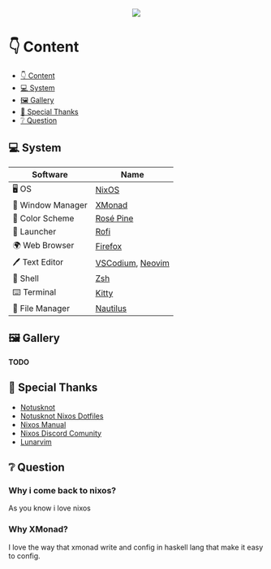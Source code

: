 <h1 align="center">
  <img src="https://user-images.githubusercontent.com/68412503/120468937-61af9980-c3bf-11eb-99c5-e372df400147.png"/>
</h1>

# 👇 Content
- [👇 Content](#-content)
- [💻 System](#-system)
- [🖼️ Gallery](#-gallery)
- [🙏 Special Thanks](#-special-thanks)
- [❔ Question](#-question)

## 💻 System
| Software           | Name                                                                                |
|--------------------|-------------------------------------------------------------------------------------|
| 🖥️ OS              | [NixOS](https://nixos.org/)                                                   |
| 🚀 Window Manager  | [XMonad](https://xmonad.org/)                                                       |
| 🎨 Color Scheme    | [Rosé Pine](https://github.com/rose-pine)                                           | 
| 💾 Launcher        | [Rofi](https://github.com/davatorium/rofi)                                          |
| 🌍 Web Browser     | [Firefox](https://www.mozilla.org/en-US/firefox/new/?redirect_source=firefox-com)   |
| 🖊️ Text Editor     | [VSCodium](https://vscodium.github.io), [Neovim](https://github.com/neovim/neovim) |
| 🦪 Shell           | [Zsh](https://github.com/zsh-users/zsh)                                             |
| ⌨️ Terminal        | [Kitty](https://github.com/kovidgoyal/kitty)                                        |
| 📁 File Manager    | [Nautilus](https://github.com/GNOME/nautilus)                                       |

## 🖼️ Gallery
**TODO**


## 🙏 Special Thanks

- [Notusknot](https://github.com/notusknot)
- [Notusknot Nixos Dotfiles](https://github.com/notusknot/dotfiles-nix)
- [Nixos Manual](https://nixos.org/manual/nixos/stable/)
- [Nixos Discord Comunity](https://discord.gg/RbvHtGa)
- [Lunarvim](https://github.com/LunarVim/LunarVim)

## ❔ Question
### Why i come back to nixos?
As you know i love nixos

### Why XMonad?
I love the way that xmonad write and config in haskell lang that make it easy to config.
